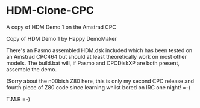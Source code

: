 # HDM-Clone-CPC
A copy of HDM Demo 1 on the Amstrad CPC

Copy of HDM Demo 1 by Happy DemoMaker

There's an Pasmo assembled HDM.dsk included which has been tested on an Amstrad CPC464 but should at least theoretically work on most other models. The build.bat will, if Pasmo and CPCDiskXP are both present, assemble the demo.

(Sorry about the n00bish Z80 here, this is only my second CPC release and fourth piece of Z80 code since learning whilst bored on IRC one night! =-) 

T.M.R =-)
